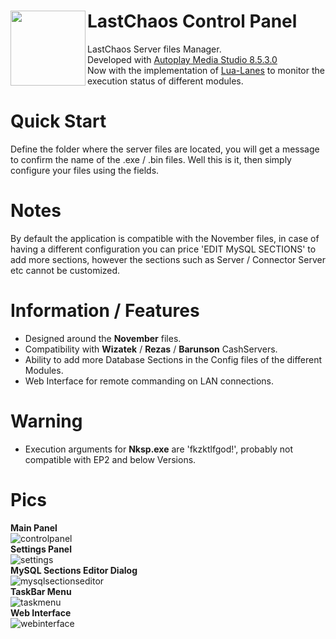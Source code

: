 # LastChaos Control Panel <img align="left" src="https://user-images.githubusercontent.com/5092697/136836589-b655f88e-f67e-433d-bc2a-12c0534e05d9.png" width="120px">

LastChaos Server files Manager.<br/>
Developed with <a href="https://www.indigorose.com/autoplay-media-studio/">Autoplay Media Studio 8.5.3.0</a><br/>
Now with the implementation of <a href="https://github.com/LuaLanes/lanes" onclick="return ! window.open(this.href);">Lua-Lanes</a> to monitor the execution status of different modules.<br/>

# Quick Start
Define the folder where the server files are located, you will get a message to confirm the name of the .exe / .bin files. Well this is it, then simply configure your files using the fields.

# Notes
By default the application is compatible with the November files, in case of having a different configuration you can price 'EDIT MySQL SECTIONS' to add more sections, however the sections such as Server / Connector Server etc cannot be customized.

# Information / Features
* Designed around the __November__ files.<br/>
* Compatibility with  __Wizatek__ / __Rezas__ / __Barunson__ CashServers.<br/>
* Ability to add more Database Sections in the Config files of the different Modules.<br/>
* Web Interface for remote commanding on LAN connections.

# Warning
* Execution arguments for __Nksp.exe__ are 'fkzktlfgod!', probably not compatible with EP2 and below Versions.

# Pics
__Main Panel__<br/>
![controlpanel](https://user-images.githubusercontent.com/5092697/137599798-c59b8695-db6b-42ac-bca8-5eea8832e827.png)<br/>
__Settings Panel__<br/>
![settings](https://user-images.githubusercontent.com/5092697/137599910-13f7e7fb-ce98-4ade-bdbc-07aae0e5aa21.jpg)<br/>
__MySQL Sections Editor Dialog__<br/>
![mysqlsectionseditor](https://user-images.githubusercontent.com/5092697/137599914-6c4b986b-72d8-488d-b297-01e86f5a1d1d.jpg)<br/>
__TaskBar Menu__<br/>
![taskmenu](https://user-images.githubusercontent.com/5092697/137599915-2ba57eb1-2052-4c8e-89e8-c3742ec0b9c6.jpg)<br/>
__Web Interface__<br/>
![webinterface](https://user-images.githubusercontent.com/5092697/137599917-1f99fabc-b74d-4c0d-855f-0cd1680593e9.jpg)<br/>
